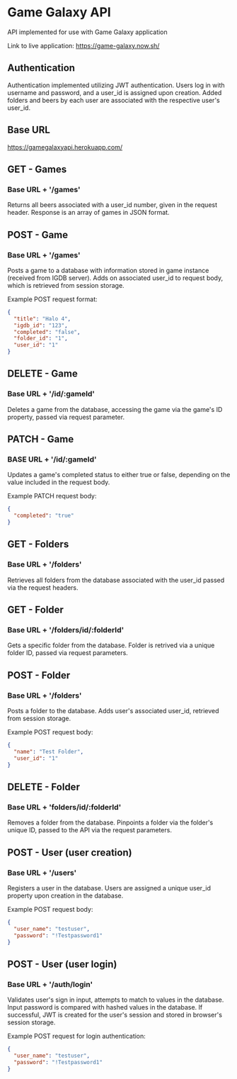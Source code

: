 # Game Galaxy API

API implemented for use with Game Galaxy application

Link to live application: https://game-galaxy.now.sh/

## Authentication

Authentication implemented utilizing JWT authentication. Users log in with username and password, and a user_id is assigned upon creation. Added folders and beers by each user are associated with the respective user's user_id.

## Base URL

https://gamegalaxyapi.herokuapp.com/

## GET - Games 

### Base URL + '/games'

Returns all beers associated with a user_id number, given in the request header. Response is an array of games in JSON format.

## POST - Game

### Base URL + '/games'

Posts a game to a database with information stored in game instance (received from IGDB server). Adds on associated user_id to request body, which is retrieved from session storage.

Example POST request format:
```json
{
  "title": "Halo 4",
  "igdb_id": "123",
  "completed": "false",
  "folder_id": "1",
  "user_id": "1"
}
```

## DELETE - Game

### Base URL + '/id/:gameId'

Deletes a game from the database, accessing the game via the game's ID property, passed via request parameter.

## PATCH - Game

### BASE URL + '/id/:gameId'

Updates a game's completed status to either true or false, depending on the value included in the request body. 

Example PATCH request body:
```json
{
  "completed": "true"
}
```

## GET - Folders

### Base URL + '/folders'

Retrieves all folders from the database associated with the user_id passed via the request headers.

## GET - Folder

### Base URL + '/folders/id/:folderId'

Gets a specific folder from the database. Folder is retrived via a unique folder ID, passed via request parameters. 

## POST - Folder

### Base URL + '/folders'

Posts a folder to the database. Adds user's associated user_id, retrieved from session storage.

Example POST request body:
```json
{
  "name": "Test Folder",
  "user_id": "1"
}
```

## DELETE - Folder

### Base URL + 'folders/id/:folderId'

Removes a folder from the database. Pinpoints a folder via the folder's unique ID, passed to the API via the request parameters.

## POST - User (user creation)

### Base URL + '/users'

Registers a user in the database. Users are assigned a unique user_id property upon creation in the database.

Example POST request body:
```json
{
  "user_name": "testuser",
  "password": "!Testpassword1"
}
```

## POST - User (user login)

### Base URL + '/auth/login'

Validates user's sign in input, attempts to match to values in the database. Input password is compared with hashed values in the database. If successful, JWT is created for the user's session and stored in browser's session storage.

Example POST request for login authentication:
```json
{
  "user_name": "testuser",
  "password": "!Testpassword1"
}
```


  

